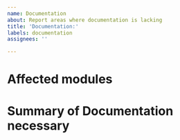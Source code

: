 ```yaml
---
name: Documentation
about: Report areas where documentation is lacking
title: 'Documentation:'
labels: documentation
assignees: ''

---
```


# Affected modules
# Summary of Documentation necessary
